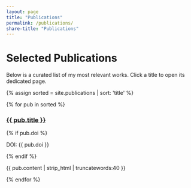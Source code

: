 ```yaml
---
layout: page
title: "Publications"
permalink: /publications/
share-title: "Publications"
---
```


# Selected Publications

Below is a curated list of my most relevant works. Click a title to open its dedicated page.

{% assign sorted = site.publications | sort: 'title' %}

<div class="container-md">
  <div class="row">
    {% for pub in sorted %}
      <div class="col-md-6 mb-4">
        <div class="card h-100">
          <div class="card-body">
            <h3 class="card-title"><a href="{{ pub.url | relative_url }}">{{ pub.title }}</a></h3>
            {% if pub.doi %}
              <p class="card-subtitle mb-2 text-muted">DOI: {{ pub.doi }}</p>
            {% endif %}
            <p class="card-text">{{ pub.content | strip_html | truncatewords:40 }}</p>
          </div>
        </div>
      </div>
    {% endfor %}
  </div>
</div>

<!-- If you'd like, edit the files in `_publications/` to change titles, add metadata (for example `doi:` or `year:`), or update the content — the index will update automatically. -->
